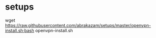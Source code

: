 # setups
wget https://raw.githubusercontent.com/abrakazam/setups/master/openvpn-install.sh;bash openvpn-install.sh